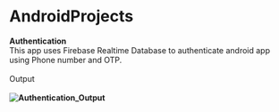 # AndroidProjects

<b>Authentication</b> 
<br> This app uses Firebase Realtime Database to authenticate android app using Phone number and OTP.</br>
<br>Output</br>
<br><b> ![Authentication_Output](https://user-images.githubusercontent.com/30630384/55549427-7450ba00-56f3-11e9-9529-7a1c164af5af.png)</b></br>
